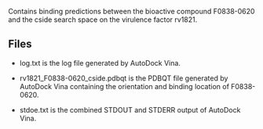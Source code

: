 Contains binding predictions between the bioactive compound F0838-0620 and the cside search space on the virulence factor rv1821.

## Files

- log.txt is the log file generated by AutoDock Vina.

- rv1821_F0838-0620_cside.pdbqt is the PDBQT file generated by AutoDock Vina containing the orientation and binding location of F0838-0620.

- stdoe.txt is the combined STDOUT and STDERR output of AutoDock Vina.

